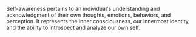 Self-awareness pertains to an individual's understanding and acknowledgment of their own thoughts, emotions, behaviors, and perception. It represents the inner consciousness, our innermost identity, and the ability to introspect and analyze our own self.